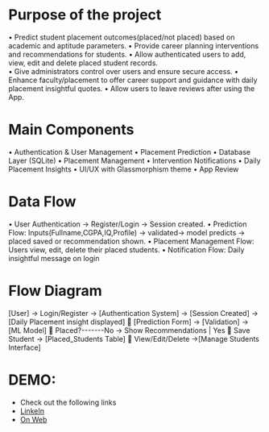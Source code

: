 # Purpose of the project 
• Predict student placement outcomes(placed/not placed) based on 
academic and aptitude parameters. 
• Provide career planning interventions and recommendations for 
students. 
• Allow authenticated users to add, view, edit and delete placed student 
records.  
• Give administrators control over users and ensure secure access. 
• Enhance faculty/placement to offer career support and guidance with 
daily placement insightful quotes. 
• Allow users to leave reviews after using the App. 

# Main Components 
• Authentication & User Management 
• Placement Prediction 
• Database Layer (SQLite) 
• Placement Management 
• Intervention Notifications 
• Daily Placement Insights 
•  UI/UX with Glassmorphism theme 
• App Review 

# Data Flow 
• User Authentication → Register/Login → Session created. 
• Prediction Flow: Inputs(Fullname,CGPA,IQ,Profile) → validated→ 
model predicts → placed saved or recommendation shown. 
• Placement Management Flow: Users view, edit, delete their placed 
students. 
• Notification Flow: Daily insightful message on login

# Flow Diagram 
[User] → Login/Register  → [Authentication System] → [Session Created] 
→ [Daily Placement insight displayed]  [Prediction Form] → [Validation] 
→ [ML Model]  Placed?-------No → Show Recommendations | Yes  Save 
Student → [Placed_Students Table]  View/Edit/Delete →[Manage 
Students Interface]  

# DEMO: 
- Check out the following links
- [LinkeIn](https://www.linkedin.com/in/martin-chauke)
- [On Web](https://student-placement-predictor-bsv2.onrender.com)
  
